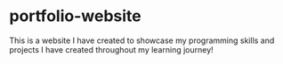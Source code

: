 # portfolio-website
This is a website I have created to showcase my programming skills and projects I have created throughout my learning journey!